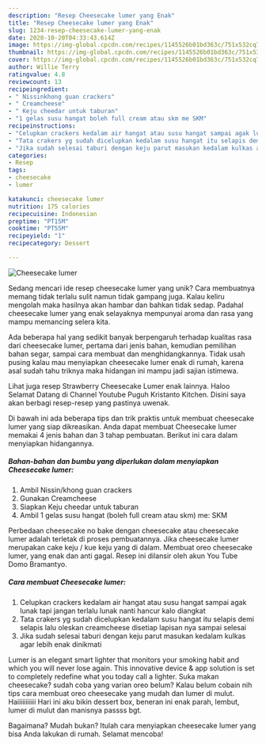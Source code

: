 ```yaml
---
description: "Resep Cheesecake lumer yang Enak"
title: "Resep Cheesecake lumer yang Enak"
slug: 1234-resep-cheesecake-lumer-yang-enak
date: 2020-10-20T04:33:43.614Z
image: https://img-global.cpcdn.com/recipes/1145526b01bd363c/751x532cq70/cheesecake-lumer-foto-resep-utama.jpg
thumbnail: https://img-global.cpcdn.com/recipes/1145526b01bd363c/751x532cq70/cheesecake-lumer-foto-resep-utama.jpg
cover: https://img-global.cpcdn.com/recipes/1145526b01bd363c/751x532cq70/cheesecake-lumer-foto-resep-utama.jpg
author: Willie Terry
ratingvalue: 4.8
reviewcount: 13
recipeingredient:
- " Nissinkhong guan crackers"
- " Creamcheese"
- " Keju cheedar untuk taburan"
- "1 gelas susu hangat boleh full cream atau skm me SKM"
recipeinstructions:
- "Celupkan crackers kedalam air hangat atau susu hangat sampai agak lunak tapi jangan terlalu lunak nanti hancur kalo diangkat"
- "Tata crakers yg sudah dicelupkan kedalam susu hangat itu selapis demi selapis lalu oleskan creamcheese disetiap lapisan nya sampai selesai"
- "Jika sudah selesai taburi dengan keju parut masukan kedalam kulkas agar lebih enak dinikmati"
categories:
- Resep
tags:
- cheesecake
- lumer

katakunci: cheesecake lumer 
nutrition: 175 calories
recipecuisine: Indonesian
preptime: "PT15M"
cooktime: "PT55M"
recipeyield: "1"
recipecategory: Dessert

---
```



![Cheesecake lumer](https://img-global.cpcdn.com/recipes/1145526b01bd363c/751x532cq70/cheesecake-lumer-foto-resep-utama.jpg)

Sedang mencari ide resep cheesecake lumer yang unik? Cara membuatnya memang tidak terlalu sulit namun tidak gampang juga. Kalau keliru mengolah maka hasilnya akan hambar dan bahkan tidak sedap. Padahal cheesecake lumer yang enak selayaknya mempunyai aroma dan rasa yang mampu memancing selera kita.

Ada beberapa hal yang sedikit banyak berpengaruh terhadap kualitas rasa dari cheesecake lumer, pertama dari jenis bahan, kemudian pemilihan bahan segar, sampai cara membuat dan menghidangkannya. Tidak usah pusing kalau mau menyiapkan cheesecake lumer enak di rumah, karena asal sudah tahu triknya maka hidangan ini mampu jadi sajian istimewa.

Lihat juga resep Strawberry Cheesecake Lumer enak lainnya. Haloo Selamat Datang di Channel Youtube Puguh Kristanto Kitchen. Disini saya akan berbagi resep-resep yang pastinya uwenak.


Di bawah ini ada beberapa tips dan trik praktis untuk membuat cheesecake lumer yang siap dikreasikan. Anda dapat membuat Cheesecake lumer memakai 4 jenis bahan dan 3 tahap pembuatan. Berikut ini cara dalam menyiapkan hidangannya.

<!--inarticleads1-->

##### Bahan-bahan dan bumbu yang diperlukan dalam menyiapkan Cheesecake lumer:

1. Ambil  Nissin/khong guan crackers
1. Gunakan  Creamcheese
1. Siapkan  Keju cheedar untuk taburan
1. Ambil 1 gelas susu hangat (boleh full cream atau skm) me: SKM


Perbedaan cheesecake no bake dengan cheesecake atau cheesecake lumer adalah terletak di proses pembuatannya. Jika cheesecake lumer merupakan cake keju / kue keju yang di dalam. Membuat oreo cheesecake lumer, yang enak dan anti gagal. Resep ini dilansir oleh akun You Tube Domo Bramantyo. 

<!--inarticleads2-->

##### Cara membuat Cheesecake lumer:

1. Celupkan crackers kedalam air hangat atau susu hangat sampai agak lunak tapi jangan terlalu lunak nanti hancur kalo diangkat
1. Tata crakers yg sudah dicelupkan kedalam susu hangat itu selapis demi selapis lalu oleskan creamcheese disetiap lapisan nya sampai selesai
1. Jika sudah selesai taburi dengan keju parut masukan kedalam kulkas agar lebih enak dinikmati


Lumer is an elegant smart lighter that monitors your smoking habit and which you will never lose again. This innovative device &amp; app solution is set to completely redefine what you today call a lighter. Suka makan cheesecake? sudah coba yang varian oreo belum? Kalau belum cobain nih tips cara membuat oreo cheesecake yang mudah dan lumer di mulut. Haiiiiiiiiiii Hari ini aku bikin dessert box, beneran ini enak parah, lembut, lumer di mulut dan manisnya passss bgt. 

Bagaimana? Mudah bukan? Itulah cara menyiapkan cheesecake lumer yang bisa Anda lakukan di rumah. Selamat mencoba!
